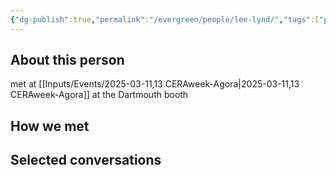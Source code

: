 ```yaml
---
{"dg-publish":true,"permalink":"/evergreen/people/lee-lynd/","tags":["people"]}
---
```


## About this person
met at [[Inputs/Events/2025-03-11,13 CERAweek-Agora\|2025-03-11,13 CERAweek-Agora]]
at the Dartmouth booth

## How we met


## Selected conversations
